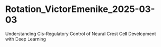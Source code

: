 # Rotation_VictorEmenike_2025-03-03
Understanding Cis-Regulatory Control of Neural Crest Cell Development with Deep Learning
